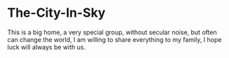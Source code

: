 # The-City-In-Sky
This is a big home, a very special group, without secular noise, but often can change the world, I am willing to share everything to my family, I hope luck will always be with us.
